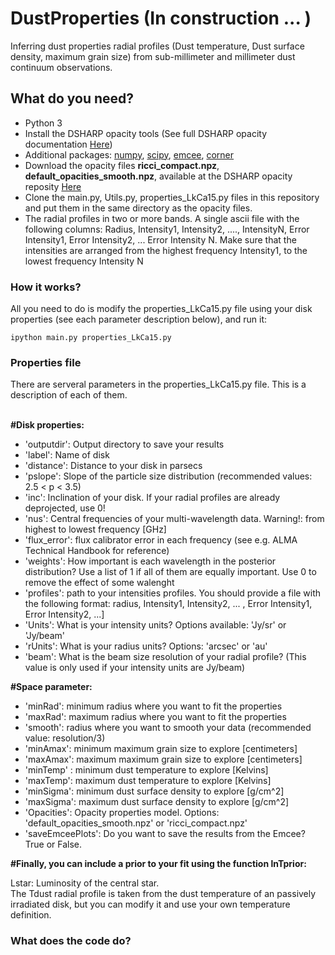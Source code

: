 # DustProperties (In construction ... )
Inferring dust properties radial profiles (Dust temperature, Dust surface density, maximum grain size) from sub-millimeter and millimeter dust continuum observations.


<h2>What do you need?</h2>
<ul>
<li> Python 3</li>
<li> Install the DSHARP opacity tools (See full DSHARP opacity documentation <a href='https://github.com/birnstiel/dsharp_opac/' target="_blank"> Here</a>) </li>
<li> Additional packages: <a href='https://pypi.org/project/numpy/'>numpy</a>, <a href='https://pypi.org/project/scipy/'>scipy</a>, <a href='https://pypi.org/project/emcee/'>emcee</a>, <a href='https://pypi.org/project/corner/'>corner</a> </li>
<li> Download the opacity files <b>ricci_compact.npz</b>, <b>default_opacities_smooth.npz</b>, available at the DSHARP opacity reposity <a href='https://github.com/birnstiel/dsharp_opac/tree/master/dsharp_opac/data' target="_blank"> Here</a> </li>
<li> Clone the main.py, Utils.py, properties_LkCa15.py files in this repository and put them in the same directory as the opacity files. </li>
<li> The radial profiles in two or more bands. A single ascii file with the following columns: Radius, Intensity1, Intensity2, ...., IntensityN, Error Intensity1, Error Intensity2, ... Error Intensity N. Make sure that the intensities are arranged from the highest frequency Intensity1, to the lowest frequency Intensity N</li>
</ul>

<h3>How it works?</h3>
All you need to do is modify the properties_LkCa15.py file using your disk properties (see each parameter description below), and run it:

<pre><code>ipython main.py properties_LkCa15.py</code></pre> 

<h3>Properties file</h3>
There are serveral parameters in the properties_LkCa15.py file. This is a description of each of them.<br/>
<br/>

<b>#Disk properties:</b> <br/>
<ul>
<li>'outputdir': Output directory to save your results </li>
<li>'label': Name of disk  </li>
<li>'distance': Distance to your disk in parsecs  </li>
<li>'pslope': Slope of the particle size distribution (recommended values: 2.5 < p < 3.5)  </li>
<li>'inc': Inclination of your disk. If your radial profiles are already deprojected, use 0!  </li>
<li>'nus': Central frequencies of your multi-wavelength data. Warning!: from highest to lowest frequency [GHz]  </li>
<li>'flux_error': flux calibrator error in each frequency (see e.g. ALMA Technical Handbook for reference)  </li>
<li>'weights': How important is each wavelength in the posterior distribution? Use a list of 1 if all of them are equally important. Use 0 to remove the effect of some walenght  </li>
<li>'profiles': path to your intensities profiles. You should provide a file with the following format: radius, Intensity1, Intensity2, ... , Error Intensity1, Error Intensity2, ...]  </li>
<li>'Units': What is your intensity units? Options available: 'Jy/sr' or 'Jy/beam'  </li>
<li>'rUnits': What is your radius units? Options: 'arcsec' or 'au'  </li>
<li>'beam': What is the beam size resolution of your radial profile? (This value is only used if your intensity units are Jy/beam)  </li>
</ul>

<b>#Space parameter:</b> <br/>
<ul>
<li>'minRad': minimum radius where you want to fit the properties  </li>
<li>'maxRad': maximum radius where you want to fit the properties </li>
<li>'smooth': radius where you want to smooth your data (recommended value:  resolution/3)  </li>
<li>'minAmax': minimum maximum grain size to explore [centimeters]  </li>
<li>'maxAmax': maximum maximum grain size to explore [centimeters]  </li>
<li>'minTemp' : minimum dust temperature to explore [Kelvins]  </li>
<li>'maxTemp': maximum dust temperature to explore [Kelvins]  </li>
<li>'minSigma': minimum dust surface density to explore [g/cm^2]  </li>
<li>'maxSigma': maximum dust surface density to explore [g/cm^2]  </li>
<li>'Opacities': Opacity properties model. Options: 'default_opacities_smooth.npz' or 'ricci_compact.npz'  </li>
<li>'saveEmceePlots': Do you want to save the results from the Emcee? True or False.  </li>
</ul>

<b>#Finally, you can include a prior to your fit using the function lnTprior:</b>  <br/>

Lstar: Luminosity of the central star.  <br/>
The Tdust radial profile is taken from the dust temperature of an passively irradiated disk, but you can modify it and use your own temperature definition.


<h3>What does the code do?</h3>




